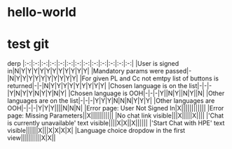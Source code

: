 # hello-world
# test git



<td colspan=12>derp</td>
|:-:|:-:|:-:|:-:|:-:|:-:|:-:|:-:|:-:|:-:|:-:|:-:|:-:|
|User is signed in|N|Y|Y|Y|Y|Y|Y|Y|Y|Y|Y|Y|
|Mandatory params were passed|-|N|Y|Y|Y|Y|Y|Y|Y|Y|Y|Y|
|For given PL and Cc not emtpy list of buttons is returned|-|-|N|Y|Y|Y|Y|Y|Y|Y|Y|Y|
|Chosen language is on the list|-|-|-|Y|N|Y|Y|N|Y|Y|N|Y|
|Chosen language is OOH|-|-|-|Y||N|Y||N|Y||N|
|Other languages are on the list|-|-|-|Y|Y|Y|N|N|N|Y|Y|Y|
|Other languages are OOH|-|-|-|Y|Y|Y||||N|N|N|
|Error page: User Not Signed In|X||||||||||||
|Error page: Missing Parameters||X|||||||||||
|No chat link visible|||X|||||X||||
|'Chat is currently unavailable' text visible||||X|X||X||||||
|'Start Chat with HPE' text visible||||||X|||X|X|X|X|
|Language choice dropdow in the first view||||||||||X|X||
